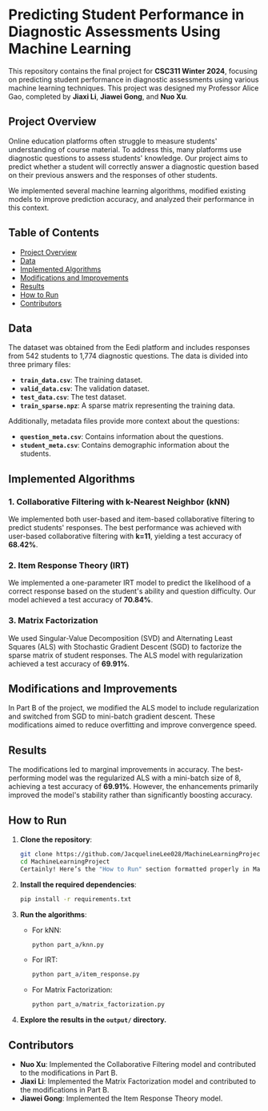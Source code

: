 # Predicting Student Performance in Diagnostic Assessments Using Machine Learning

This repository contains the final project for **CSC311 Winter 2024**, focusing on predicting student performance in diagnostic assessments using various machine learning techniques. This project was designed my Professor Alice Gao, completed by **Jiaxi Li**, **Jiawei Gong**, and **Nuo Xu**.

## Project Overview

Online education platforms often struggle to measure students' understanding of course material. To address this, many platforms use diagnostic questions to assess students' knowledge. Our project aims to predict whether a student will correctly answer a diagnostic question based on their previous answers and the responses of other students.

We implemented several machine learning algorithms, modified existing models to improve prediction accuracy, and analyzed their performance in this context.

## Table of Contents

- [Project Overview](#project-overview)
- [Data](#data)
- [Implemented Algorithms](#implemented-algorithms)
- [Modifications and Improvements](#modifications-and-improvements)
- [Results](#results)
- [How to Run](#how-to-run)
- [Contributors](#contributors)

## Data

The dataset was obtained from the Eedi platform and includes responses from 542 students to 1,774 diagnostic questions. The data is divided into three primary files:

- **`train_data.csv`**: The training dataset.
- **`valid_data.csv`**: The validation dataset.
- **`test_data.csv`**: The test dataset.
- **`train_sparse.npz`**: A sparse matrix representing the training data.

Additionally, metadata files provide more context about the questions:

- **`question_meta.csv`**: Contains information about the questions.
- **`student_meta.csv`**: Contains demographic information about the students.

## Implemented Algorithms

### 1. Collaborative Filtering with k-Nearest Neighbor (kNN)
We implemented both user-based and item-based collaborative filtering to predict students' responses. The best performance was achieved with user-based collaborative filtering with **k=11**, yielding a test accuracy of **68.42%**.

### 2. Item Response Theory (IRT)
We implemented a one-parameter IRT model to predict the likelihood of a correct response based on the student's ability and question difficulty. Our model achieved a test accuracy of **70.84%**.

### 3. Matrix Factorization
We used Singular-Value Decomposition (SVD) and Alternating Least Squares (ALS) with Stochastic Gradient Descent (SGD) to factorize the sparse matrix of student responses. The ALS model with regularization achieved a test accuracy of **69.91%**.

## Modifications and Improvements

In Part B of the project, we modified the ALS model to include regularization and switched from SGD to mini-batch gradient descent. These modifications aimed to reduce overfitting and improve convergence speed.

## Results

The modifications led to marginal improvements in accuracy. The best-performing model was the regularized ALS with a mini-batch size of 8, achieving a test accuracy of **69.91%**. However, the enhancements primarily improved the model's stability rather than significantly boosting accuracy.

## How to Run

1. **Clone the repository**:
   ```bash
   git clone https://github.com/JacquelineLee028/MachineLearningProject.git
   cd MachineLearningProject
   Certainly! Here’s the "How to Run" section formatted properly in Markdown:
   ```

2. **Install the required dependencies**:
   ```bash
   pip install -r requirements.txt
   ```

3. **Run the algorithms**:
   - For kNN:
     ```bash
     python part_a/knn.py
     ```
   - For IRT:
     ```bash
     python part_a/item_response.py
     ```
   - For Matrix Factorization:
     ```bash
     python part_a/matrix_factorization.py
     ```
4. **Explore the results in the `output/` directory.**

## Contributors

- **Nuo Xu**: Implemented the Collaborative Filtering model and contributed to the modifications in Part B.
- **Jiaxi Li**: Implemented the Matrix Factorization model and contributed to the modifications in Part B.
- **Jiawei Gong**: Implemented the Item Response Theory model.


